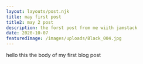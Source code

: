```yaml
---
layout: layouts/post.njk
title: may first post
title2: may 2 post
description: the forst post from me wiith jamstack
date: 2020-10-07
featuredImage: /images/uploads/Black_004.jpg
---
```



hello this the body of my first blog post
